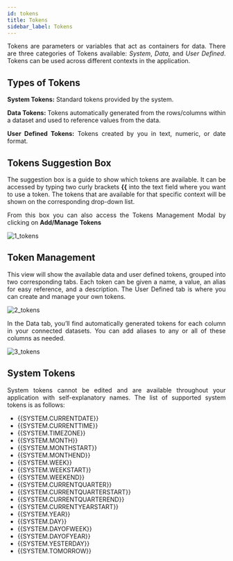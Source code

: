 ```yaml
---
id: tokens
title: Tokens
sidebar_label: Tokens
---
```


<div style="text-align: justify">

Tokens are parameters or variables that act as containers for data. There are three categories of Tokens available: _System_, _Data_, and _User Defined_. Tokens can be used across different contexts in the application. 

## Types of Tokens
**System Tokens:** Standard tokens provided by the system.

**Data Tokens:** Tokens automatically generated from the rows/columns within a dataset and used to reference values from the data.

**User Defined Tokens:** Tokens created by you  in text, numeric, or date format.

## Tokens Suggestion Box
The suggestion box is a guide to show which tokens are available. It can be accessed by typing two curly brackets **{{** into the text field where you want to use a token. The tokens that are available for that specific context will be shown on the corresponding drop-down list.

From this box you can also access the Tokens Management Modal by clicking on **Add/Manage Tokens**

![1_tokens](https://s3.amazonaws.com/cdn.qrvey.com/documentation_assets/ui-docs/automation/3.4.6.5_tokens/1_tokens.png#thumbnail)

## Token Management
This view will show the available data and user defined tokens, grouped into two corresponding tabs. Each token can be given a name, a value, an alias for easy reference, and a description.  The User Defined tab is where you can create and manage your own tokens.

![2_tokens](https://s3.amazonaws.com/cdn.qrvey.com/documentation_assets/ui-docs/automation/3.4.6.5_tokens/2_tokens.png#thumbnail)

In the Data tab, you’ll find automatically generated tokens for each column in your connected datasets. You can add aliases to any or all of these columns as needed. 

![3_tokens](https://s3.amazonaws.com/cdn.qrvey.com/documentation_assets/ui-docs/automation/3.4.6.5_tokens/3_tokens.png#thumbnail)

## System Tokens
System tokens cannot be edited and are available throughout your application with self-explanatory names.  The list of supported system tokens is as follows:

- {{SYSTEM.CURRENTDATE}}
- {{SYSTEM.CURRENTTIME}}
- {{SYSTEM.TIMEZONE}}
- {{SYSTEM.MONTH}}
- {{SYSTEM.MONTHSTART}}
- {{SYSTEM.MONTHEND}}
- {{SYSTEM.WEEK}}
- {{SYSTEM.WEEKSTART}}
- {{SYSTEM.WEEKEND}}
- {{SYSTEM.CURRENTQUARTER}}
- {{SYSTEM.CURRENTQUARTERSTART}}
- {{SYSTEM.CURRENTQUARTEREND}}
- {{SYSTEM.CURRENTYEARSTART}}
- {{SYSTEM.YEAR}}
- {{SYSTEM.DAY}}
- {{SYSTEM.DAYOFWEEK}}
- {{SYSTEM.DAYOFYEAR}}
- {{SYSTEM.YESTERDAY}}
- {{SYSTEM.TOMORROW}}